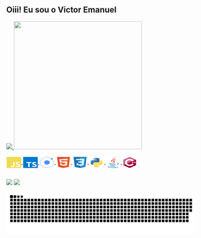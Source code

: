 ## Oiii! Eu sou o Victor Emanuel
 <div>
  <a href="https://github.com/Victor-droid165">
  <img height="180em" src="https://github-readme-stats.vercel.app/api?username=Victor-droid165&show_icons=true&theme=dracula&include_all_commits=true&count_private=true"/>
  <img height="340em" width="340em" src="https://github-readme-stats.vercel.app/api/top-langs/?username=Victor-droid165&layout=compact&langs_count=16&theme=dracula"/>
</div>
<div style="display: inline_block"><br>
  <img align="center" alt="Victor-Js" height="30" width="40" src="https://raw.githubusercontent.com/devicons/devicon/master/icons/javascript/javascript-plain.svg">
  <img align="center" alt="Victor-Ts" height="30" width="40" src="https://raw.githubusercontent.com/devicons/devicon/master/icons/typescript/typescript-plain.svg">
  <img align="center" alt="Victor-Ionic" height="30" width="40" src="https://raw.githubusercontent.com/devicons/devicon/master/icons/ionic/ionic-original.svg">
  <img align="center" alt="Victor-HTML" height="30" width="40" src="https://raw.githubusercontent.com/devicons/devicon/master/icons/html5/html5-original.svg">
  <img align="center" alt="Victor-CSS" height="30" width="40" src="https://raw.githubusercontent.com/devicons/devicon/master/icons/css3/css3-original.svg">
  <img align="center" alt="Victor-Python" height="30" width="40" src="https://raw.githubusercontent.com/devicons/devicon/master/icons/python/python-original.svg">
  <img align="center" alt="Victor-Java" height="30" width="40" src="https://raw.githubusercontent.com/devicons/devicon/master/icons/java/java-original.svg">
  <img align="center" alt="Victor-Cplusplus" height="30" width="40" src="https://raw.githubusercontent.com/devicons/devicon/master/icons/cplusplus/cplusplus-original.svg">
</div>
  
  ##
 
<div> 
  <a href="https://www.instagram.com/victor.cpp" target="_blank"><img src="https://img.shields.io/badge/-Instagram-%23E4405F?style=for-the-badge&logo=instagram&logoColor=white" target="_blank"></a>
  <a href="https://www.linkedin.com/in/victor-emanuel-barbosa-rodrigues-544114214/" target="_blank"><img src="https://img.shields.io/badge/-LinkedIn-%230077B5?style=for-the-badge&logo=linkedin&logoColor=white" target="_blank"></a> 
 
  ![Snake animation](https://github.com/Victor-droid165/Victor-droid165/blob/output/github-contribution-grid-snake.svg)
 
</div>

